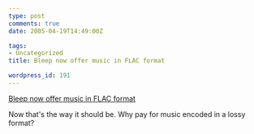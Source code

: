 ```yaml
---
type: post
comments: true
date: 2005-04-19T14:49:00Z

tags:
- Uncategorized
title: Bleep now offer music in FLAC format

wordpress_id: 191
---
```


[Bleep now offer music in FLAC format](http://www.bleep.com/)  

Now that's the way it should be. Why pay for music encoded in a lossy format?
